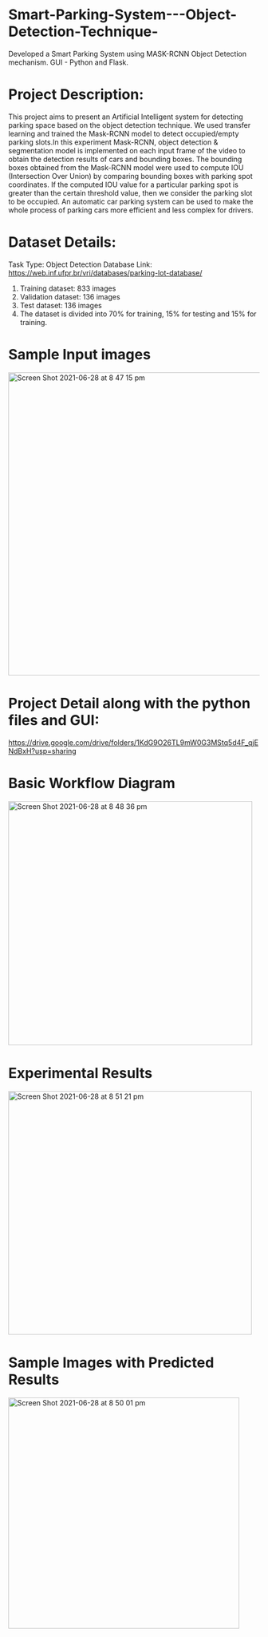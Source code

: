 # Smart-Parking-System---Object-Detection-Technique-
Developed a Smart Parking System using MASK-RCNN Object Detection mechanism. GUI - Python and Flask.

# Project Description: 

This project aims to present an Artificial Intelligent system for detecting parking space based on the object detection technique. 
We used transfer learning and trained the Mask-RCNN model to detect occupied/empty parking slots.In this experiment Mask-RCNN, 
object detection & segmentation model is implemented on each input frame of the video to obtain the detection results of cars and
bounding boxes. The bounding boxes obtained from the Mask-RCNN model were used to compute IOU (Intersection Over Union) by comparing
bounding boxes with parking spot coordinates. If the computed IOU value for a particular parking spot is greater than the certain 
threshold value, then we consider the parking slot to be occupied. An automatic car parking system can be used to make the whole process
of parking cars more efficient and less complex for drivers.


# Dataset Details: 

Task Type: Object Detection
Database Link: https://web.inf.ufpr.br/vri/databases/parking-lot-database/ 
1) Training dataset: 833 images
2) Validation dataset: 136 images
3) Test dataset: 136 images
4) The dataset is divided into 70% for training, 15% for testing and 15% for training.


# Sample Input images
<img width="607" alt="Screen Shot 2021-06-28 at 8 47 15 pm" src="https://user-images.githubusercontent.com/57209945/123624552-08b61280-d852-11eb-8534-d92622b3d9cf.png">


# Project Detail along with the python files and GUI:

https://drive.google.com/drive/folders/1KdG9O26TL9mW0G3MStq5d4F_qjENdBxH?usp=sharing


# Basic Workflow Diagram 


<img width="489" alt="Screen Shot 2021-06-28 at 8 48 36 pm" src="https://user-images.githubusercontent.com/57209945/123624693-37cc8400-d852-11eb-88ed-2dffb241ca55.png">

# Experimental Results

<img width="488" alt="Screen Shot 2021-06-28 at 8 51 21 pm" src="https://user-images.githubusercontent.com/57209945/123624984-998cee00-d852-11eb-98a8-a0823091553a.png">


# Sample Images with Predicted Results

<img width="463" alt="Screen Shot 2021-06-28 at 8 50 01 pm" src="https://user-images.githubusercontent.com/57209945/123624826-6a767c80-d852-11eb-9cbc-e8705eda0038.png">




